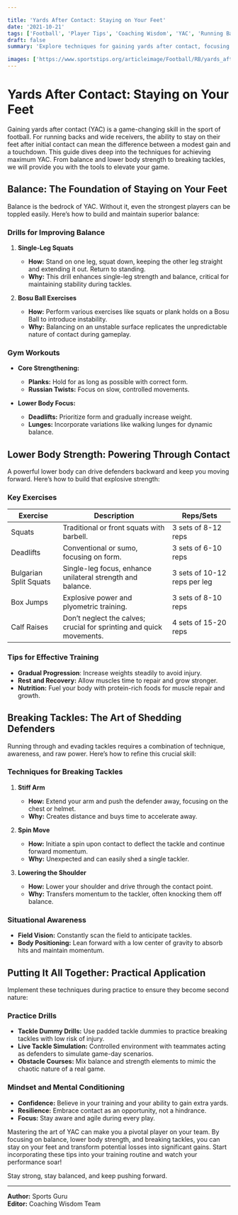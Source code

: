 ```yaml
---

title: 'Yards After Contact: Staying on Your Feet'
date: '2021-10-21'
tags: ['Football', 'Player Tips', 'Coaching Wisdom', 'YAC', 'Running Backs', 'Training', 'Strength', 'Balance', 'Techniques']
draft: false
summary: 'Explore techniques for gaining yards after contact, focusing on balance, lower body strength, and breaking tackles.'

images: ['https://www.sportstips.org/articleimage/Football/RB/yards_after_contact_staying_on_your_feet.webp']
---
```


# Yards After Contact: Staying on Your Feet

Gaining yards after contact (YAC) is a game-changing skill in the sport of football. For running backs and wide receivers, the ability to stay on their feet after initial contact can mean the difference between a modest gain and a touchdown. This guide dives deep into the techniques for achieving maximum YAC. From balance and lower body strength to breaking tackles, we will provide you with the tools to elevate your game.

## Balance: The Foundation of Staying on Your Feet

Balance is the bedrock of YAC. Without it, even the strongest players can be toppled easily. Here’s how to build and maintain superior balance:

### Drills for Improving Balance

1. **Single-Leg Squats**
    - **How:** Stand on one leg, squat down, keeping the other leg straight and extending it out. Return to standing.
    - **Why:** This drill enhances single-leg strength and balance, critical for maintaining stability during tackles.

2. **Bosu Ball Exercises**
    - **How:** Perform various exercises like squats or plank holds on a Bosu Ball to introduce instability.
    - **Why:** Balancing on an unstable surface replicates the unpredictable nature of contact during gameplay.

### Gym Workouts

- **Core Strengthening:**
    - **Planks:** Hold for as long as possible with correct form.
    - **Russian Twists:** Focus on slow, controlled movements.

- **Lower Body Focus:**
    - **Deadlifts:** Prioritize form and gradually increase weight.
    - **Lunges:** Incorporate variations like walking lunges for dynamic balance.

## Lower Body Strength: Powering Through Contact

A powerful lower body can drive defenders backward and keep you moving forward. Here’s how to build that explosive strength:

### Key Exercises

| Exercise               | Description                                                               | Reps/Sets            |
|------------------------|---------------------------------------------------------------------------|----------------------|
| Squats                 | Traditional or front squats with barbell.                                 | 3 sets of 8-12 reps  |
| Deadlifts              | Conventional or sumo, focusing on form.                                   | 3 sets of 6-10 reps  |
| Bulgarian Split Squats | Single-leg focus, enhance unilateral strength and balance.                | 3 sets of 10-12 reps per leg |
| Box Jumps              | Explosive power and plyometric training.                                  | 3 sets of 8-10 reps  |
| Calf Raises            | Don’t neglect the calves; crucial for sprinting and quick movements.      | 4 sets of 15-20 reps |

### Tips for Effective Training

- **Gradual Progression**: Increase weights steadily to avoid injury.
- **Rest and Recovery:** Allow muscles time to repair and grow stronger.
- **Nutrition:** Fuel your body with protein-rich foods for muscle repair and growth.

## Breaking Tackles: The Art of Shedding Defenders

Running through and evading tackles requires a combination of technique, awareness, and raw power. Here’s how to refine this crucial skill:

### Techniques for Breaking Tackles

1. **Stiff Arm**
    - **How:** Extend your arm and push the defender away, focusing on the chest or helmet.
    - **Why:** Creates distance and buys time to accelerate away.

2. **Spin Move**
    - **How:** Initiate a spin upon contact to deflect the tackle and continue forward momentum.
    - **Why:** Unexpected and can easily shed a single tackler.

3. **Lowering the Shoulder**
    - **How:** Lower your shoulder and drive through the contact point.
    - **Why:** Transfers momentum to the tackler, often knocking them off balance.

### Situational Awareness

- **Field Vision:** Constantly scan the field to anticipate tackles.
- **Body Positioning:** Lean forward with a low center of gravity to absorb hits and maintain momentum.

## Putting It All Together: Practical Application

Implement these techniques during practice to ensure they become second nature:

### Practice Drills

- **Tackle Dummy Drills:** Use padded tackle dummies to practice breaking tackles with low risk of injury.
- **Live Tackle Simulation:** Controlled environment with teammates acting as defenders to simulate game-day scenarios.
- **Obstacle Courses:** Mix balance and strength elements to mimic the chaotic nature of a real game.

### Mindset and Mental Conditioning

- **Confidence:** Believe in your training and your ability to gain extra yards.
- **Resilience:** Embrace contact as an opportunity, not a hindrance.
- **Focus:** Stay aware and agile during every play.

Mastering the art of YAC can make you a pivotal player on your team. By focusing on balance, lower body strength, and breaking tackles, you can stay on your feet and transform potential losses into significant gains. Start incorporating these tips into your training routine and watch your performance soar!

Stay strong, stay balanced, and keep pushing forward.

---

**Author:** Sports Guru  
**Editor:** Coaching Wisdom Team
```